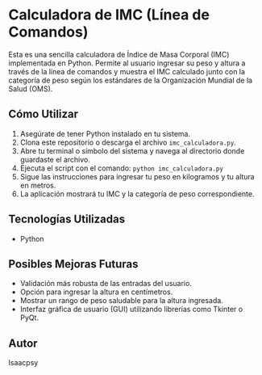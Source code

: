 # Calculadora de IMC (Línea de Comandos)

Esta es una sencilla calculadora de Índice de Masa Corporal (IMC) implementada en Python. Permite al usuario ingresar su peso y altura a través de la línea de comandos y muestra el IMC calculado junto con la categoría de peso según los estándares de la Organización Mundial de la Salud (OMS).

## Cómo Utilizar

1.  Asegúrate de tener Python instalado en tu sistema.
2.  Clona este repositorio o descarga el archivo `imc_calculadora.py`.
3.  Abre tu terminal o símbolo del sistema y navega al directorio donde guardaste el archivo.
4.  Ejecuta el script con el comando: `python imc_calculadora.py`
5.  Sigue las instrucciones para ingresar tu peso en kilogramos y tu altura en metros.
6.  La aplicación mostrará tu IMC y la categoría de peso correspondiente.

## Tecnologías Utilizadas

* Python

## Posibles Mejoras Futuras

* Validación más robusta de las entradas del usuario.
* Opción para ingresar la altura en centímetros.
* Mostrar un rango de peso saludable para la altura ingresada.
* Interfaz gráfica de usuario (GUI) utilizando librerías como Tkinter o PyQt.

## Autor

Isaacpsy